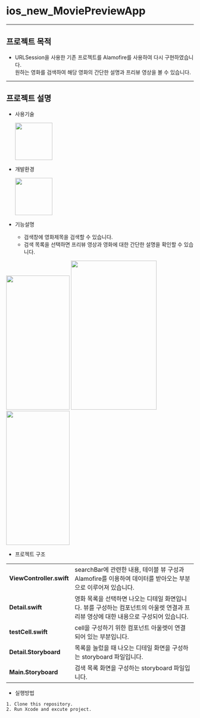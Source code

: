 # ios_new_MoviePreviewApp
---
## 프로젝트 목적
* URLSession을 사용한 기존 프로젝트를 Alamofire를 사용하여 다시 구현하였습니다.  
원하는 영화를 검색하여 해당 영화의 간단한 설명과 프리뷰 영상을 볼 수 있습니다.
---
## 프로젝트 설명
* 사용기술


  <img src = "https://user-images.githubusercontent.com/82255206/221416181-33a9e911-05f4-424a-bbdb-f8530364e598.png" width="100" height="100"/>
  
* 개발환경


  <img src = "https://user-images.githubusercontent.com/82255206/221416207-0e80bf80-56a3-4911-99c2-9a04121bb8cb.png" width="100" height="100"/> 
 
* 기능설명  


  * 검색창에 영화제목을 검색할 수 있습니다.
  * 검색 목록을 선택하면 프리뷰 영상과 영화에 대한 간단한 설명을 확인할 수 있습니다.
  
 <img src = "https://user-images.githubusercontent.com/82255206/221648283-142d56a2-a456-4b7d-b71e-95f94969790d.png" width="170" height="360"/> <img src = "https://user-images.githubusercontent.com/82255206/222948880-25d28d4d-2a23-4d0d-8442-bb2b7b8ab04d.png" width="230" height="400"/> <img src = "https://user-images.githubusercontent.com/82255206/221648318-b67c15f8-e27f-4c97-9b3b-c55827be10e8.png" width="170" height="360"/>  

 * 프로젝트 구조  

<table>
<tbody>

<tr>
    <td><b>ViewController.swift</b></td>
<td> searchBar에 관련한 내용, 테이블 뷰 구성과 Alamofire를 이용하여 데이터를 받아오는 부분으로 이루어져 있습니다.</td>
</tr>

<tr>
    <td><b>Detail.swift</b></td>
<td>영화 목록을 선택하면 나오는 디테일 화면입니다. 뷰를 구성하는 컴포넌트의 아울렛 연결과 프리뷰 영상에 대한 내용으로 구성되어 있습니다.</td>
</tr>

<tr>
    <td><b>testCell.swift</b></td>
<td>cell을 구성하기 위한 컴포넌트 아울렛이 연결되어 있는 부분입니다.</td>
</tr>

<tr>
    <td><b>Detail.Storyboard</b></td>
<td>목록을 눌렀을 때 나오는 디테일 화면을 구성하는 storyboard 파일입니다.</td>
</tr>

<tr>
    <td><b>Main.Storyboard</b></td>
<td> 검색 목록 화면을 구성하는 storyboard 파일입니다.</td>
</tr>


</tbody>
</table>

* 실행방법  
```
1. Clone this repository.
2. Run Xcode and excute project.
```

